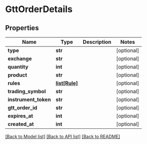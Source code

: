 # GttOrderDetails

## Properties
Name | Type | Description | Notes
------------ | ------------- | ------------- | -------------
**type** | **str** |  | [optional] 
**exchange** | **str** |  | [optional] 
**quantity** | **int** |  | [optional] 
**product** | **str** |  | [optional] 
**rules** | [**list[Rule]**](Rule.md) |  | [optional] 
**trading_symbol** | **str** |  | [optional] 
**instrument_token** | **str** |  | [optional] 
**gtt_order_id** | **str** |  | [optional] 
**expires_at** | **int** |  | [optional] 
**created_at** | **int** |  | [optional] 

[[Back to Model list]](../README.md#documentation-for-models) [[Back to API list]](../README.md#documentation-for-api-endpoints) [[Back to README]](../README.md)

